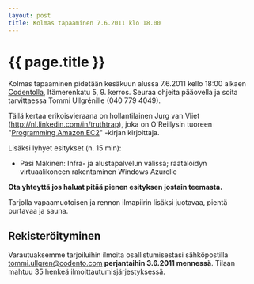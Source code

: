 ```yaml
---
layout: post
title: Kolmas tapaaminen 7.6.2011 klo 18.00
---
```


{{ page.title }}
================

Kolmas tapaaminen pidetään kesäkuun alussa 7.6.2011 kello 18:00 alkaen <a href="http://www.codento.com/fi/company/arrival.html">Codentolla</a>, Itämerenkatu 5, 9. kerros. Seuraa ohjeita pääovella ja soita tarvittaessa Tommi Ullgrénille (040 779 4049).

Tällä kertaa erikoisvieraana on hollantilainen Jurg van Vliet (http://nl.linkedin.com/in/truthtrap), joka on O'Reillysin tuoreen "<a href="http://oreilly.com/catalog/0636920013228">Programming Amazon EC2</a>" -kirjan kirjoittaja.

Lisäksi lyhyet esitykset (n. 15 min): 
 
 - Pasi Mäkinen: Infra- ja alustapalvelun välissä; räätälöidyn virtuaalikoneen rakentaminen Windows Azurelle

<b>Ota yhteyttä jos haluat pitää pienen esityksen jostain teemasta.</b>
 
Tarjolla vapaamuotoisen ja rennon ilmapiirin lisäksi juotavaa, pientä purtavaa ja sauna.

<h2>Rekisteröityminen</h2>

Varautuaksemme tarjoiluihin ilmoita osallistumisestasi sähköpostilla <a href="mailto:tommi.ullgren@codento.com">tommi.ullgren@codento.com</a> <b>perjantaihin 3.6.2011 mennessä</b>. Tilaan mahtuu 35 henkeä ilmoittautumisjärjestyksessä.
